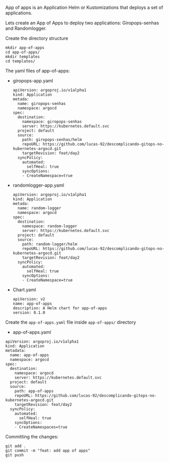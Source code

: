 App of apps is an Application Helm or Kustomizations that deploys a set of applications.

Lets create an App of Apps to deploy two applications: Giropops-senhas and Randomlogger.

Create the directory structure 
```
mkdir app-of-apps
cd app-of-apps/
mkdir templates
cd templates/
```
The yaml files of app-of-apps:
- giropops-app.yaml
  ```
  apiVersion: argoproj.io/v1alpha1
  kind: Application
  metada:
    name: giropops-senhas
    namespace: argocd
  spec:
    destination:
      namespace: giropops-senhas
      server: https://kubernetes.default.svc
    project: default
    source:
      path: giropops-senhas/helm
      repoURL: https://github.com/lucas-92/descomplicando-gitops-no-kubernetes-argocd.git
      targetRevision: feat/day2
    syncPolicy:
      automated:
        selfHeal: true
      syncOptions:
      - CreateNamespace=true
  ```
- randomlogger-app.yaml
  ```
  apiVersion: argoproj.io/v1alpha1
  kind: Application
  metada:
    name: random-logger
    namespace: argocd
  spec:
    destination:
      namespace: random-logger
      server: https://kubernetes.default.svc
    project: default
    source:
      path: random-logger/helm
      repoURL: https://github.com/lucas-92/descomplicando-gitops-no-kubernetes-argocd.git
      targetRevision: feat/day2
    syncPolicy:
      automated:
        selfHeal: true
      syncOptions:
      - CreateNamespace=true
  ```
- Chart.yaml
  ```
  apiVersion: v2
  name: app-of-apps
  description: A Helm chart for app-of-apps
  version: 0.1.0
  ```
Create the `app-of-apps.yaml` file inside `app-of-apps/` directory
- app-of-apps.yaml
```
apiVersion: argoproj.io/v1alpha1
kind: Application
metadata:
  name: app-of-apps
  namespace: argocd
spec:
  destination:
    namespace: argocd
    server: https://kubernetes.default.svc
  project: default
  source:
    path: app-of-apps
    repoURL: https://github.com/lucas-92/descomplicando-gitops-no-kubernetes-argocd.git
    targetRevision: feat/day2
  syncPolicy:
    automated:
      selfHeal: true
    syncOptions:
    - CreateNamespaces=true
```
Committing the changes:
```
git add .
git commit -m "feat: add app of apps"
git push
```
